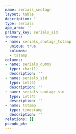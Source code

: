 ```yaml
---
name: serials_snotagr
layout: table
description: ''
type: serials
app_area: ''
primary_key: serials_sid
indexes:
- name: serials_snotagr_tstamp
  unique: true
  columns:
  - tstamp
columns:
- name: serials_dummy
  type: char(1)
  description: ''
- name: serials_sid
  type: int(4)
  description: ''
- name: serials_snotagr_sid
  type: int(4)
  description: ''
- name: tstamp
  type: timestamp
  description: ''
relations: []
pseudo_pk: 
---
```


